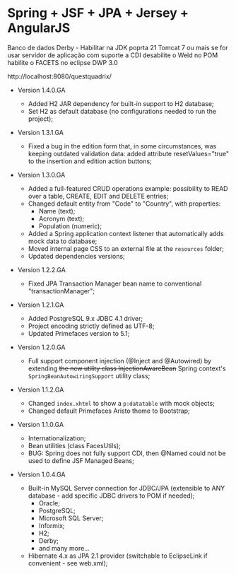 Spring + JSF + JPA + Jersey + AngularJS
=============================

Banco de dados Derby - Habilitar na JDK poprta 21
Tomcat 7 ou mais
se for usar servidor de aplicação com suporte a CDI desabilite o Weld no POM
habilite o FACETS no eclipse DWP 3.0

http://localhost:8080/questquadrix/


- Version 1.4.0.GA
  - Added H2 JAR dependency for built-in support to H2 database;
  - Set H2 as default database (no configurations needed to run the project);

- Version 1.3.1.GA
  - Fixed a bug in the edition form that, in some circumstances, was keeping outdated validation data: added attribute resetValues="true" to the insertion and edition action buttons;

- Version 1.3.0.GA
  - Added a full-featured CRUD operations example: possibility to READ over a table, CREATE, EDIT and DELETE entries;
  - Changed default entity from "Code" to "Country", with properties:
    - Name (text);
    - Acronym (text);
    - Population (numeric);
  - Added a Spring application context listener that automatically adds mock data to database;
  - Moved internal page CSS to an external file at the `resources` folder;
  - Updated dependencies versions;

- Version 1.2.2.GA
  - Fixed JPA Transaction Manager bean name to conventional "transactionManager";

- Version 1.2.1.GA
  - Added PostgreSQL 9.x JDBC 4.1 driver;
  - Project encoding strictly defined as UTF-8;
  - Updated Primefaces version to 5.1;

- Version 1.2.0.GA
  - Full support component injection (@Inject and @Autowired) by extending <del>the new utility class InjectionAwareBean</del> Spring context's `SpringBeanAutowiringSupport` utility class; 

- Version 1.1.2.GA
  - Changed `index.xhtml` to show a `p:datatable` with mock objects;
  - Changed default Primefaces Aristo theme to Bootstrap;

- Version 1.1.0.GA
  - Internationalization;
  - Bean utilities (class FacesUtils);
  - BUG: Spring does not fully support CDI, then @Named could not be used to define JSF Managed Beans;

- Version 1.0.4.GA
  - Built-in MySQL Server connection for JDBC/JPA (extensible to ANY database - add specific JDBC drivers to POM if needed);
    - Oracle;
    - PostgreSQL;
    - Microsoft SQL Server;
    - Informix;
    - H2;
    - Derby;
    - and many more...
  - Hibernate 4.x as JPA 2.1 provider (switchable to EclipseLink if convenient - see web.xml);
